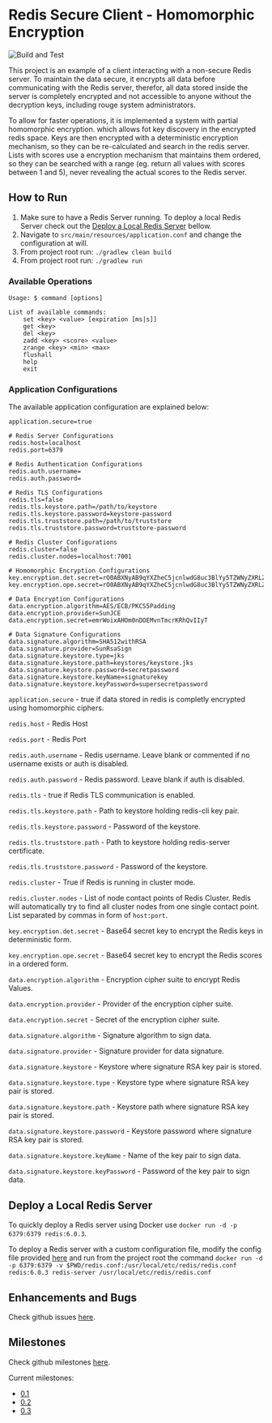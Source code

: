 # Redis Secure Client - Homomorphic Encryption

![Build and Test](https://github.com/aanciaes/redis-homomorphic-enc/workflows/Build%20and%20Test/badge.svg)

This project is an example of a client interacting with a non-secure Redis server.
To maintain the data secure, it encrypts all data before communicating with the Redis server, therefor, all data stored 
inside the server is completely encrypted and not accessible to anyone without the decryption keys, including rouge system 
administrators.

To allow for faster operations, it is implemented a system with partial homomorphic encryption. which allows fot key
discovery in the encrypted redis space. Keys are then encrypted with a deterministic encryption mechanism, so they can be
re-calculated and search in the redis server. Lists with scores use a encryption mechanism that maintains them ordered,
so they can be searched with a range (eg. return all values with scores between 1 and 5), never revealing the actual scores
to the Redis server.

## How to Run

1. Make sure to have a Redis Server running. To deploy a local Redis Server check out the [Deploy a Local Redis Server](#deploy-a-local-redis-server) bellow.
2. Navigate to `src/main/resources/application.conf` and change the configuration at will.
3. From project root run: `./gradlew clean build`
4. From project root run: `./gradlew run`

### Available Operations

```
Usage: $ command [options]

List of available commands:
    set <key> <value> [expiration [ms|s]]
    get <key>
    del <key>
    zadd <key> <score> <value>
    zrange <key> <min> <max>
    flushall
    help
    exit
```

### Application Configurations

The available application configuration are explained below:

```
application.secure=true

# Redis Server Configurations
redis.host=localhost
redis.port=6379

# Redis Authentication Configurations
redis.auth.username=
redis.auth.password=

# Redis TLS Configurations
redis.tls=false
redis.tls.keystore.path=/path/to/keystore
redis.tls.keystore.password=keystore-password
redis.tls.truststore.path=/path/to/truststore
redis.tls.truststore.password=truststore-password

# Redis Cluster Configurations
redis.cluster=false
redis.cluster.nodes=localhost:7001

# Homomorphic Encryption Configurations
key.encryption.det.secret=rO0ABXNyAB9qYXZheC5jcnlwdG8uc3BlYy5TZWNyZXRLZXlTcGVjW0cLZuIwYU0CAAJMAAlhbGdvcml0aG10ABJMamF2YS9sYW5nL1N0cmluZztbAANrZXl0AAJbQnhwdAADQUVTdXIAAltCrPMX+AYIVOACAAB4cAAAABD/0YUynK927L2L+Hs1YCGk
key.encryption.ope.secret=rO0ABXNyAB9qYXZheC5jcnlwdG8uc3BlYy5TZWNyZXRLZXlTcGVjW0cLZuIwYU0CAAJMAAlhbGdvcml0aG10ABJMamF2YS9sYW5nL1N0cmluZztbAANrZXl0AAJbQnhwdAADQUVTdXIAAltCrPMX+AYIVOACAAB4cAAAABD/0YUynK927L2L+Hs1YCGk

# Data Encryption Configurations
data.encryption.algorithm=AES/ECB/PKCS5Padding
data.encryption.provider=SunJCE
data.encryption.secret=emrWoixAHOm0nDOEMvnTmcrKRhQvIIyT

# Data Signature Configurations
data.signature.algorithm=SHA512withRSA
data.signature.provider=SunRsaSign
data.signature.keystore.type=jks
data.signature.keystore.path=keystores/keystore.jks
data.signature.keystore.password=secretpassword
data.signature.keystore.keyName=signaturekey
data.signature.keystore.keyPassword=supersecretpassword
```

`application.secure` - true if data stored in redis is completly encrypted using homomorphic ciphers.

`redis.host` - Redis Host

`redis.port` - Redis Port

`redis.auth.username` - Redis username. Leave blank or commented if no username exists or auth is disabled.

`redis.auth.password` - Redis password. Leave blank if auth is disabled.

`redis.tls` - true if Redis TLS communication is enabled.

`redis.tls.keystore.path` - Path to keystore holding redis-cli key pair.

`redis.tls.keystore.password` - Password of the keystore.

`redis.tls.truststore.path` - Path to keystore holding redis-server certificate.

`redis.tls.truststore.password` - Password of the keystore.

`redis.cluster` - True if Redis is running in cluster mode.

`redis.cluster.nodes` - List of node contact points of Redis Cluster. Redis will automatically try to find all cluster nodes from one single contact point.
List separated by commas in form of `host:port`.

`key.encryption.det.secret` - Base64 secret key to encrypt the Redis keys in deterministic form.

`key.encryption.ope.secret` - Base64 secret key to encrypt the Redis scores in a ordered form.

`data.encryption.algorithm` - Encryption cipher suite to encrypt Redis Values.

`data.encryption.provider` - Provider of the encryption cipher suite.

`data.encryption.secret` - Secret of the encryption cipher suite.

`data.signature.algorithm` - Signature algorithm to sign data.

`data.signature.provider` - Signature provider for data signature.

`data.signature.keystore` - Keystore where signature RSA key pair is stored.

`data.signature.keystore.type` - Keystore type where signature RSA key pair is stored.

`data.signature.keystore.path` - Keystore path where signature RSA key pair is stored.

`data.signature.keystore.password` - Keystore password where signature RSA key pair is stored.

`data.signature.keystore.keyName` - Name of the key pair to sign data.

`data.signature.keystore.keyPassword` - Password of the key pair to sign data.

## Deploy a Local Redis Server

To quickly deploy a Redis server using Docker use `docker run -d -p 6379:6379 redis:6.0.3`.

To deploy a Redis server with a custom configuration file, modify the config file provided [here](redis.conf) and run
from the project root the command `docker run -d -p 6379:6379 -v $PWD/redis.conf:/usr/local/etc/redis/redis.conf redis:6.0.3 redis-server /usr/local/etc/redis/redis.conf`

## Enhancements and Bugs

Check github issues [here](https://github.com/aanciaes/redis-homomorphic-enc/issues).

## Milestones

Check github milestones [here](https://github.com/aanciaes/redis-homomorphic-enc/milestones).

Current milestones:

* [0.1](https://github.com/aanciaes/redis-homomorphic-enc/milestone/1)
* [0.2](https://github.com/aanciaes/redis-homomorphic-enc/milestone/2)
* [0.3](https://github.com/aanciaes/redis-homomorphic-enc/milestone/3)
